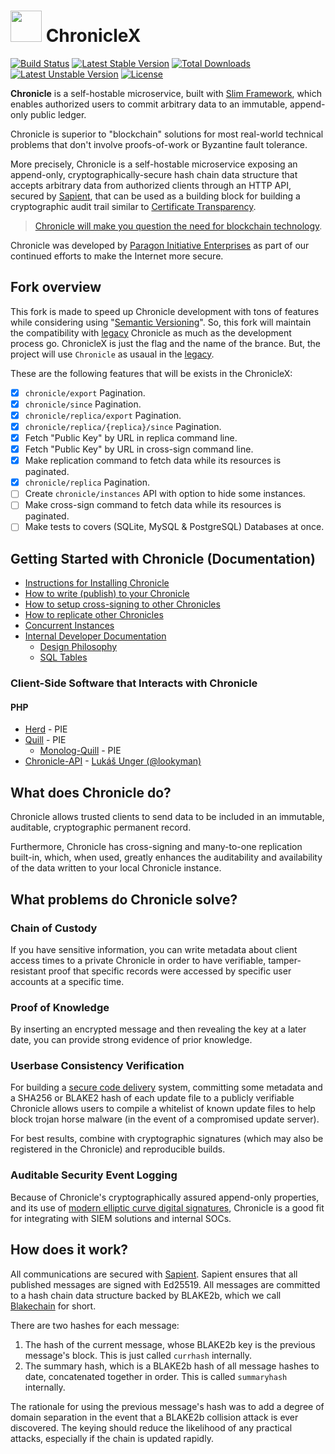 <h1 id="chronicle"><img src="https://paragonie.com/static/images/chronicle-logo.svg" width="50" /> ChronicleX</h1>

[![Build Status](https://travis-ci.org/SudanOpenSourceCommunity/chronicleX.svg?branch=master)](https://travis-ci.org/SudanOpenSourceCommunity/chronicleX)
[![Latest Stable Version](https://poser.pugx.org/sudan-open-source-community/chronicle-x/v/stable)](https://packagist.org/packages/sudan-open-source-community/chronicle-x)
[![Total Downloads](https://poser.pugx.org/sudan-open-source-community/chronicle-x/downloads)](https://packagist.org/packages/sudan-open-source-community/chronicle-x)
[![Latest Unstable Version](https://poser.pugx.org/sudan-open-source-community/chronicle-x/v/unstable)](https://packagist.org/packages/sudan-open-source-community/chronicle-x)
[![License](https://poser.pugx.org/sudan-open-source-community/chronicle-x/license)](https://packagist.org/packages/sudan-open-source-community/chronicle-x)

**Chronicle** is a self-hostable microservice, built with [Slim Framework](https://www.slimframework.com),
which enables authorized users to commit arbitrary data to an immutable,
append-only public ledger.

Chronicle is superior to "blockchain" solutions for most real-world
technical problems that don't involve proofs-of-work or Byzantine fault
tolerance.

More precisely, Chronicle is a self-hostable microservice exposing an append-only,
cryptographically-secure hash chain data structure that accepts arbitrary
data from authorized clients through an HTTP API, secured by [Sapient](https://github.com/paragonie/sapient),
that can be used as a building block for building a cryptographic audit trail
similar to [Certificate Transparency](https://www.certificate-transparency.org/).

> [Chronicle will make you question the need for blockchain technology](https://paragonie.com/blog/2017/07/chronicle-will-make-you-question-need-for-blockchain-technology).

Chronicle was developed by [Paragon Initiative Enterprises](https://paragonie.com)
as part of our continued efforts to make the Internet more secure.

## Fork overview

This fork is made to speed up Chronicle development with tons of features while considering using "[Semantic Versioning](https://semver.org/spec/v2.0.0.html)". So, this fork will maintain the compatibility with [legacy](https://github.com/paragonie/chronicle) Chronicle as much as the development process go. ChronicleX is just the flag and the name of the brance. But, the project will use `Chronicle` as usaual in the [legacy](https://github.com/paragonie/chronicle).

These are the following features that will be exists in the ChronicleX:

- [x] `chronicle/export` Pagination.
- [x] `chronicle/since` Pagination.
- [x] `chronicle/replica/export` Pagination.
- [x] `chronicle/replica/{replica}/since` Pagination.
- [x] Fetch "Public Key" by URL in replica command line.
- [x] Fetch "Public Key" by URL in cross-sign command line.
- [x] Make replication command to fetch data while its resources is paginated.
- [x] `chronicle/replica` Pagination.
- [ ] Create `chronicle/instances` API with option to hide some instances.
- [ ] Make cross-sign command to fetch data while its resources is paginated.
- [ ] Make tests to covers (SQLite, MySQL & PostgreSQL) Databases at once.

## Getting Started with Chronicle (Documentation)

* [Instructions for Installing Chronicle](docs/01-setup.md)
* [How to write (publish) to your  Chronicle](docs/02-publish.md)
* [How to setup cross-signing to other Chronicles](docs/03-cross-signing.md)
* [How to replicate other Chronicles](docs/04-replication.md)
* [Concurrent Instances](docs/05-instances.md)
* [Internal Developer Documentation](docs/internals)
    * [Design Philosophy](docs/internals/01-design-philosophy.md)
    * [SQL Tables](docs/internals/02-sql-tables.md)

### Client-Side Software that Interacts with Chronicle

#### PHP

* [Herd](https://github.com/paragonie/herd) - PIE
* [Quill](https://github.com/paragonie/quill) - PIE
  * [Monolog-Quill](https://github.com/paragonie/monolog-quill) - PIE
* [Chronicle-API](https://github.com/lookyman/chronicle-api) - 
  [Lukáš Unger (@lookyman)](https://github.com/lookyman) 

## What does Chronicle do?

Chronicle allows trusted clients to send data to be included in an immutable,
auditable, cryptographic permanent record.

Furthermore, Chronicle has cross-signing and many-to-one replication built-in,
which, when used, greatly enhances the auditability and availability of the
data written to your local Chronicle instance.

## What problems do Chronicle solve?

### Chain of Custody

If you have sensitive information, you can write metadata about client access
times to a private Chronicle in order to have verifiable, tamper-resistant
proof that specific records were accessed by specific user accounts at a
specific time.

### Proof of Knowledge

By inserting an encrypted message and then revealing the key at a later date,
you can provide strong evidence of prior knowledge.

### Userbase Consistency Verification

For building a [secure code delivery](https://defuse.ca/triangle-of-secure-code-delivery.htm) system,
committing some metadata and a SHA256 or BLAKE2 hash of each update file to
a publicly verifiable Chronicle allows users to compile a whitelist of known
update files to help block trojan horse malware (in the event of a compromised
update server).

For best results, combine with cryptographic signatures (which may also be
registered in the Chronicle) and reproducible builds.

### Auditable Security Event Logging

Because of Chronicle's cryptographically assured append-only properties, and
its use of [modern elliptic curve digital signatures](https://ed25519.cr.yp.to/),
Chronicle is a good fit for integrating with SIEM solutions and internal SOCs.

## How does it work?

All communications are secured with [Sapient](https://github.com/paragonie/sapient).
Sapient ensures that all published messages are signed with Ed25519. All messages
are committed to a hash chain data structure backed by BLAKE2b, which we call
[Blakechain](https://github.com/paragonie/blakechain) for short.

There are two hashes for each message:

1. The hash of the current message, whose BLAKE2b key is the previous message's
   block. This is just called `currhash` internally.
2. The summary hash, which is a BLAKE2b hash of all message hashes to date,
   concatenated together in order. This is called `summaryhash` internally.

The rationale for using the previous message's hash was to add a degree of domain
separation in the event that a BLAKE2b collision attack is ever discovered. The
keying should reduce the likelihood of any practical attacks, especially if the
chain is updated rapidly.
